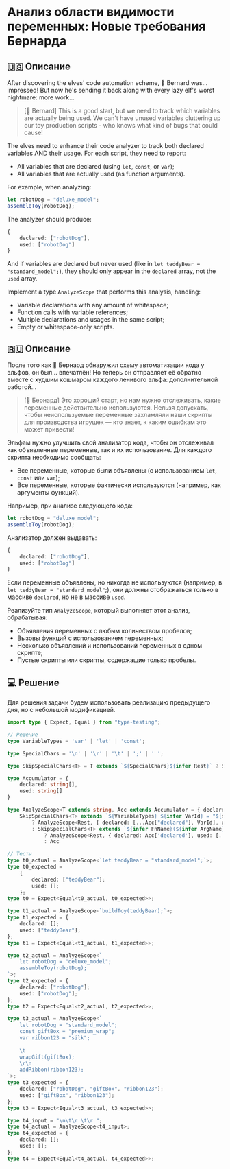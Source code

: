 # Анализ области видимости переменных: Новые требования Бернарда

## 🇺🇸 Описание

After discovering the elves' code automation scheme, 🎩 Bernard was... impressed!
But now he's sending it back along with every lazy elf's worst nightmare: more work...

> [🎩 Bernard] This is a good start, but we need to track which variables are actually being used.
> We can't have unused variables cluttering up our toy
> production scripts - who knows what kind of bugs that could cause!

The elves need to enhance their code analyzer to track both declared variables AND their usage.
For each script, they need to report:

* All variables that are declared (using `let`, `const`, or `var`);
* All variables that are actually used (as function arguments).

For example, when analyzing:

```typescript
let robotDog = "deluxe_model";
assembleToy(robotDog);
```

The analyzer should produce:

```typescript
{
    declared: ["robotDog"], 
    used: ["robotDog"]
}
```

And if variables are declared but never used (like in `let teddyBear = "standard_model";`),
they should only appear in the `declared` array, not the `used` array.

Implement a type `AnalyzeScope` that performs this analysis, handling:

* Variable declarations with any amount of whitespace;
* Function calls with variable references;
* Multiple declarations and usages in the same script;
* Empty or whitespace-only scripts.

## 🇷🇺 Описание

После того как 🎩 Бернард обнаружил схему автоматизации кода у эльфов, он был… впечатлён!
Но теперь он отправляет её обратно вместе с худшим кошмаром каждого ленивого эльфа: дополнительной работой...

> [🎩 Бернард] Это хороший старт, но нам нужно отслеживать, какие переменные действительно используются.
> Нельзя допускать, чтобы неиспользуемые переменные захламляли наши скрипты
> для производства игрушек — кто знает, к каким ошибкам это может привести!

Эльфам нужно улучшить свой анализатор кода, чтобы он отслеживал как объявленные переменные, так и их использование.
Для каждого скрипта необходимо сообщать:

* Все переменные, которые были объявлены (с использованием `let`, `const` или `var`);
* Все переменные, которые фактически используются (например, как аргументы функций).

Например, при анализе следующего кода:

```typescript
let robotDog = "deluxe_model";
assembleToy(robotDog);
```

Анализатор должен выдавать:

```typescript
{
    declared: ["robotDog"],
    used: ["robotDog"]
}
```

Если переменные объявлены, но никогда не используются (например, в `let teddyBear = "standard_model"`;),
они должны отображаться только в массиве `declared`, но не в массиве `used`.

Реализуйте тип `AnalyzeScope`, который выполняет этот анализ, обрабатывая:

* Объявления переменных с любым количеством пробелов;
* Вызовы функций с использованием переменных;
* Несколько объявлений и использований переменных в одном скрипте;
* Пустые скрипты или скрипты, содержащие только пробелы.

## 💻 Решение

Для решения задачи будем использовать реализацию предыдущего дня, но с небольшой модификацией.

```typescript
import type { Expect, Equal } from "type-testing";

// Решение
type VariableTypes = 'var' | 'let' | 'const';

type SpecialChars = '\n' | '\r' | '\t' | ';' | ' ';

type SkipSpecialChars<T> = T extends `${SpecialChars}${infer Rest}` ? SkipSpecialChars<Rest> : T;

type Accumulator = {
    declared: string[],
    used: string[]
}

type AnalyzeScope<T extends string, Acc extends Accumulator = { declared: [], used: [] }> =
    SkipSpecialChars<T> extends `${VariableTypes} ${infer VarId} = "${string}"${infer Rest}`
        ? AnalyzeScope<Rest, { declared: [...Acc["declared"], VarId], used: Acc['used'] }>
        : SkipSpecialChars<T> extends `${infer FnName}(${infer ArgName})${infer Rest}`
            ? AnalyzeScope<Rest, { declared: Acc['declared'], used: [...Acc['used'], ArgName] }>
            : Acc

// Тесты
type t0_actual = AnalyzeScope<`let teddyBear = "standard_model";`>;
type t0_expected =
    {
        declared: ["teddyBear"];
        used: [];
    };
type t0 = Expect<Equal<t0_actual, t0_expected>>;

type t1_actual = AnalyzeScope<`buildToy(teddyBear);`>;
type t1_expected = {
    declared: [];
    used: ["teddyBear"];
};
type t1 = Expect<Equal<t1_actual, t1_expected>>;

type t2_actual = AnalyzeScope<`
    let robotDog = "deluxe_model";
    assembleToy(robotDog);
`>;
type t2_expected = {
    declared: ["robotDog"];
    used: ["robotDog"];
};
type t2 = Expect<Equal<t2_actual, t2_expected>>;

type t3_actual = AnalyzeScope<`
    let robotDog = "standard_model";
    const giftBox = "premium_wrap";
    var ribbon123 = "silk";
      
    \t
    wrapGift(giftBox);
    \r\n
    addRibbon(ribbon123);
`>;
type t3_expected = {
    declared: ["robotDog", "giftBox", "ribbon123"];
    used: ["giftBox", "ribbon123"];
};
type t3 = Expect<Equal<t3_actual, t3_expected>>;

type t4_input = "\n\t\r \t\r ";
type t4_actual = AnalyzeScope<t4_input>;
type t4_expected = {
    declared: [];
    used: [];
};
type t4 = Expect<Equal<t4_actual, t4_expected>>;
```
